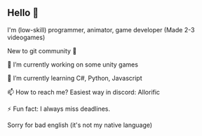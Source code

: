 ## Hello 👋
I'm (low-skill) programmer, animator, game developer (Made 2-3 videogames)

New to git community 🌱

🔭 I’m currently working on some unity games

🌱 I’m currently learning C#, Python, Javascript

📫 How to reach me? Easiest way in discord: Allorific

⚡ Fun fact: I always miss deadlines.

Sorry for bad english (it's not my native language)



<!--
**TikkiC/TikkiC** is a ✨ _special_ ✨ repository because its `README.md` (this file) appears on your GitHub profile.

Here are some ideas to get you started:

- 🔭 I’m currently working on ...
- 🌱 I’m currently learning ...
- 👯 I’m looking to collaborate on ...
- 🤔 I’m looking for help with ...
- 💬 Ask me about ...
- 📫 How to reach me: ...
- 😄 Pronouns: ...
- ⚡ Fun fact: ...
-->

